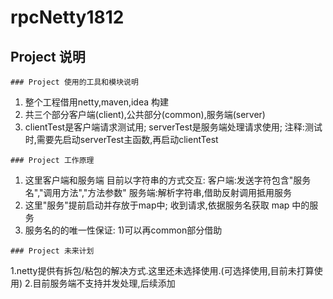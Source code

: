 # rpcNetty1812
## Project 说明
```
### Project 使用的工具和模块说明
```
1. 整个工程借用netty,maven,idea 构建
2. 共三个部分客户端(client),公共部分(common),服务端(server)
3. clientTest是客户端请求测试用;
   serverTest是服务端处理请求使用;
   注释:测试时,需要先启动serverTest主函数,再启动clientTest
```
### Project 工作原理
```
1. 这里客户端和服务端 目前以字符串的方式交互:
   客户端:发送字符包含"服务名","调用方法","方法参数"
   服务端:解析字符串,借助反射调用抵用服务
2. 这里"服务"提前启动并存放于map中;
   收到请求,依据服务名获取 map 中的服务
3. 服务名的的唯一性保证:
   1)可以再common部分借助
```
### Project 未来计划
```
1.netty提供有拆包/粘包的解决方式.这里还未选择使用.(可选择使用,目前未打算使用)
2.目前服务端不支持并发处理,后续添加
```


